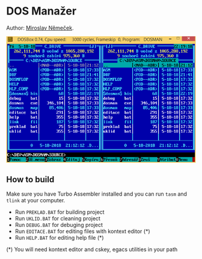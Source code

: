 # DOS Manažer

Author: [Miroslav Němeček](https://github.com/oldcompcz/readme/wiki/Nemecek).

![DOSM.png](DOC/DOSM.png)

## How to build

Make sure you have Turbo Assembler installed and you can run `tasm` and `tlink` at your computer.

* Run `PREKLAD.BAT` for building project
* Run `UKLID.BAT` for cleaning project
* Run `DEBUG.BAT` for debuging project
* Run `EDITACE.BAT` for editing files with kontext editor (*)
* Run `HELP.BAT` for editing help file (*)

(*) You will need kontext editor and cskey, egacs utilities in your path
